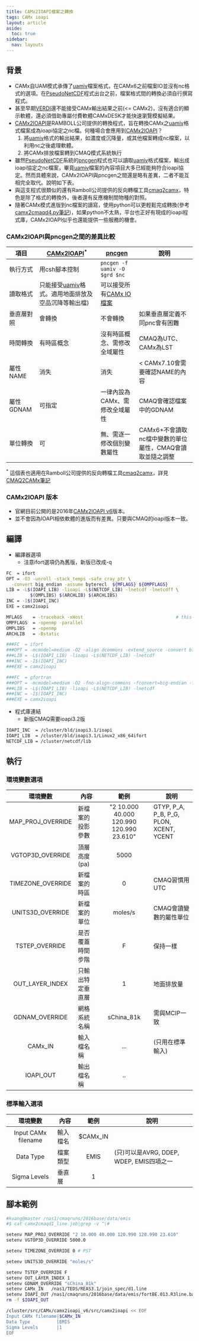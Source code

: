 ```yaml
---
title: CAMx2IOAPI檔案之轉換
tags: CAMx ioapi
layout: article
aside:
  toc: true
sidebar:
  nav: layouts
---
```


## 背景
- CAMx自UAM模式承傳了[uamiv][uamiv]檔案格式，在CAMx6之前檔案IO並沒有nc格式的選項。在[PseudoNetCDF][pseudonetcdf]程式出台之前，檔案格式間的轉換必須自行撰寫程式。
- 甚至早期[VERDI][VERDI]還不能接受CAMx輸出結果之前(<= CAMx2)，沒有適合的顯示軟體，還必須借助專屬付費軟體CAMxDESK才能快速瀏覽模擬結果。
- [CAMx2IOAPI][camx2ioapi]是RAMBOLL公司提供的轉換程式，旨在轉換CAMx之[uamiv][uamiv]格式檔案成為ioapi協定之nc檔。何種場合會應用到[CAMx2IOAPI][camx2ioapi]？
  1. 將[uamiv][uamiv]格式的輸出結果，如濃度或沉降量，或其他檔案轉成nc檔案，以利用nc之後處理軟體。
  1. 將CAMx排放檔案轉到CMAQ模式系統執行  
- 雖然[PseudoNetCDF][pseudonetcdf]系統的[pncgen][pnc]程式也可以讀取[uamiv][uamiv]格式檔案，輸出成ioapi協定之nc檔案，畢竟[uamiv][uamiv]檔案的內容項目大多已經能夠符合ioapi協定。然而具體來說，CAMx2IOAPI與pncgen之間還是略有差異，二者不能互相完全取代。說明如下表。
- 與這支程式很類似的還有Ramboll公司提供的反向轉檔工具[cmaq2camx][cmaq2camx]，特色是除了格式的轉換外，後者還有反應機制間物種的對照。
- 隨著CAMx模式進版到nc檔案的讀寫，使用python可以更輕鬆完成轉換(參考[camx2cmaqd4.py筆記][camx2cmaqd4.py])，如果python不太熟，平台也正好有現成的ioapi程式庫，CAMx2IOAPI似乎也還能提供一些服務的機會。

### CAMx2IOAPI與pncgen之間的差異比較

項目|[CAMx2IOAPI][camx2ioapi]<sup>*</sup>|[pncgen][pnc]|說明
-|-|-|-
執行方式|用csh腳本控制|`pncgen -f uamiv -O $grd $nc`|
讀取格式|只能接受[uamiv][uamiv]格式。適用地面排放及空品沉降等輸出檔)|可以接受所有[CAMx IO檔案][pnc_camx]|
垂直層對照|會轉換|不會轉換|如果垂直層定義不同pnc會有困難
時間轉換|有時區概念|沒有時區概念、需修改全域屬性|CMAQ為UTC、CAMx為LST
屬性NAME|消失|消失|< CAMx7.10會需要確認NAME的內容
屬性GDNAM|可指定|一律內設為CAMx、需修改全域屬性|CMAQ會確認檔案中的GDNAM
單位轉換|可|無、需逐一修改個別變數屬性 |CAMx6+不會讀取nc檔中變數的單位屬性，CMAQ會讀取並隨之調整

<sup>*</sup> 這個表也適用在Ramboll公司提供的反向轉檔工具[cmaq2camx][cmaq2camx]，詳見[CMAQ2CAMx筆記][cmaq2camx@faq]

### CAMx2IOAPI 版本
- 官網目前公開的是2016年[CAMx2IOAPI v6](https://camx-wp.azurewebsites.net/getmedia/camx2ioapi.8apr16_1.tgz)版本。
- 並不會因為IOAPI相依軟體的進版而有差異。只要與CMAQ的ioapi版本一致。

## 編譯
- 編譯器選項
  - 注意ifort選項仍為舊版，新版已改成-q 

```bash
FC  = ifort
OPT = -O3 -unroll -stack_temps -safe_cray_ptr \
  -convert big_endian -assume byterecl  ${MFLAGS} ${OMPFLAGS}
LIB = -L$(IOAPI_LIB) -lioapi -L$(NETCDF_LIB) -lnetcdf -lnetcdff \
         $(OMPLIBS) $(ARCHLIB) $(ARCHLIBS)
INC = -I$(IOAPI_INC)
EXE = camx2ioapi

MFLAGS    = -traceback -xHost                                   # this-machine
OMPFLAGS  = -openmp -parallel
OMPLIBS   = -openmp
ARCHLIB   = -Bstatic

###FC  = ifort
###OPT = -mcmodel=medium -O2 -align dcommons -extend_source -convert big_endian
###LIB = -L$(IOAPI_LIB) -lioapi -L$(NETCDF_LIB) -lnetcdf
###INC = -I$(IOAPI_INC)
###EXE = camx2ioapi

###FC  = gfortran
###OPT = -mcmodel=medium -O2 -fno-align-commons -fconvert=big-endian -frecord-marker=4 -ffixed-line-length-0
###LIB = -L$(IOAPI_LIB) -lioapi -L$(NETCDF_LIB) -lnetcdf
###INC = -I$(IOAPI_INC)
###EXE = camx2ioapi
```
- 程式庫連結
  - 新版CMAQ需要ioapi3.2版

```bash
IOAPI_INC  = /cluster/bld/ioapi3.1/ioapi
IOAPI_LIB  = /cluster/bld/ioapi3.1/Linux2_x86_64ifort
NETCDF_LIB = /cluster/netcdf/lib
```

## 執行

### 環境變數選項

環境變數|內容|範例|說明
:-:|-|:-:|-
MAP_PROJ_OVERRIDE|新檔案的投影參數|"2 10.000 40.000 120.990 120.990 23.610"|GTYP, P_A, P_B, P_G, PLON, XCENT, YCENT
VGTOP3D_OVERRIDE|頂層高度(pa)|5000|
TIMEZONE_OVERRIDE|新檔案的時區|0|CMAQ習慣用UTC
UNITS3D_OVERRIDE|新檔案的單位|moles/s|CMAQ會讀變數的屬性單位
TSTEP_OVERRIDE|是否覆蓋時間步階|F|保持一樣
OUT_LAYER_INDEX|只輸出特定垂直層|1|地面排放量
GDNAM_OVERRIDE|網格系統名稱|sChina_81k|需與MCIP一致
CAMx_IN|輸入檔名稱|...|(只用在標準輸入)
IOAPI_OUT|輸出檔名稱|..|

### 標準輸入選項

環境變數|內容|範例|說明
:-:|-|:-:|-
Input CAMx filename|輸入檔名|$CAMx_IN
Data Type|檔案類型|EMIS|(只)可以是AVRG, DDEP, WDEP, EMIS四項之一
Sigma Levels|垂直層|1|

## 腳本範例

```bash
#kuang@master /nas1/cmaqruns/2016base/data/emis
#$ cat camx2cmaqd1_line.job|grep -v ^\#

setenv MAP_PROJ_OVERRIDE "2 10.000 40.000 120.990 120.990 23.610"
setenv VGTOP3D_OVERRIDE 5000.0

setenv TIMEZONE_OVERRIDE 0 # PST

setenv UNITS3D_OVERRIDE "moles/s"

setenv TSTEP_OVERRIDE F
setenv OUT_LAYER_INDEX 1
setenv GDNAM_OVERRIDE "sChina_81k"
setenv CAMx_IN   /nas1/TEDS/REAS3.1/join_spec/d1.line
setenv IOAPI_OUT /nas1/cmaqruns/2016base/data/emis/fortBE.013.R3line.base00.nc
rm -f $IOAPI_OUT

/cluster/src/CAMx/camx2ioapi_v6/src/camx2ioapi << EOF
Input CAMx filename|$CAMx_IN
Data Type          |EMIS
Sigma Levels       |1
EOF
```

[uamiv]: <https://github.com/sinotec2/camxruns/wiki/CAMx(UAM)的檔案格式> "CAMx所有二進制 I / O文件的格式，乃是遵循早期UAM(城市空氣流域模型EPA，1990年）建立的慣例。 該二進制文件包含4筆不隨時間改變的表頭記錄，其後則為時間序列的數據記錄。詳見CAMx(UAM)的檔案格式"
[pnc]: <https://sinotec2.github.io/Focus-on-Air-Quality/utilities/netCDF/pncgen/#pncgen> "FAQ -> Utilitie -> NetCDF Relatives -> ncgen & pncgen -> pncgen"
[pnc_camx]: <https://sinotec2.github.io/Focus-on-Air-Quality/utilities/netCDF/pncgen/#camx> "FAQ -> Utilitie -> NetCDF Relatives -> ncgen & pncgen -> CAMx"
[add_ncatt]: <https://sinotec2.github.io/Focus-on-Air-Quality/utilities/netCDF/add_ncatt/> "增添CAMx nc檔案所需之全域屬性"
[cmaq2camx]: <https://camx-wp.azurewebsites.net/getmedia/cmaq2camx.22sep16.tgz> "CMAQ2CAMx converts CMAQ-formatted emissions and IC/BC files to CAMx Fortran binary formats.  See README and job scripts for more information.  You will need IO-API and netCDF libraries to compile and run this program.  Updated 8 April 2016 to process CAMx Polar and Mercator projections.  Updated 22 September 2016 to fix a minor bug checking map projection type for in-line point source files."
[cmaq2camx@faq]: <https://sinotec2.github.io/FAQ/2022/07/05/cmaq2camx.html> "FAQ -> CMAQ2CAMx之單向轉換"
[BCON2bc]: <https://sinotec2.github.io/FAQ/2022/06/29/SlimCMAQ2CAMx.html#cmaq2camx> "BCON轉.bc檔->cmaq2camx"
[camx2ioapi]: <https://camx-wp.azurewebsites.net/getmedia/camx2ioapi.8apr16_1.tgz> "CAMx2IOAPI converts CAMx input emission files and output average concentration and deposition files in Fortran binary format to netCDF formats following the Models3/IO-API convention. "
[VERDI]: <https://www.airqualitymodeling.org/index.php/VERDI_1.5_User_Manual> "Visualization Environment for Rich Data Interpretation"
[pseudonetcdf]: <https://github.com/barronh/pseudonetcdf/blob/master/scripts/pncgen> "PseudoNetCDF provides read, plot, and sometimes write capabilities for atmospheric science data formats including: CAMx (www.camx.org), RACM2 box-model outputs, Kinetic Pre-Processor outputs, ICARTT Data files (ffi1001), CMAQ Files, GEOS-Chem Binary Punch/NetCDF files, etc. visit  barronh /pseudonetcdf @GitHub."
[camx2cmaqd4.py]: <https://sinotec2.github.io/FAQ/2022/07/04/camx2cmaqd4.py.html> "FAQ -> D4範圍地面排放檔案之轉換"
